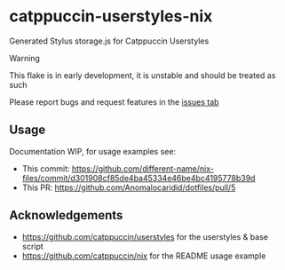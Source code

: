 # catppuccin-userstyles-nix

Generated Stylus storage.js for Catppuccin Userstyles 

> [!WARNING]
> This flake is in early development, it is unstable and should be treated as such
> 
> Please report bugs and request features in the [issues tab](https://github.com/different-name/catppuccin-userstyles-nix/issues)

## Usage

Documentation WIP, for usage examples see:

- This commit: https://github.com/different-name/nix-files/commit/d301908cf85de4ba45334e46be4bc4195778b39d
- This PR: https://github.com/Anomalocaridid/dotfiles/pull/5

## Acknowledgements

- https://github.com/catppuccin/userstyles for the userstyles & base script
- https://github.com/catppuccin/nix for the README usage example